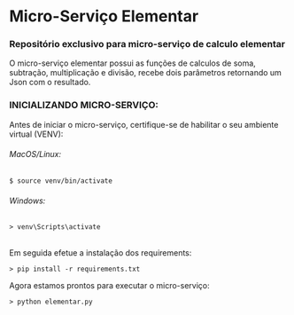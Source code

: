 # Micro-Serviço Elementar
### Repositório exclusivo para micro-serviço de calculo elementar

O micro-serviço elementar possui as funções de calculos de soma, subtração, multiplicação e divisão, 
recebe dois parâmetros retornando um Json com o resultado.

### INICIALIZANDO MICRO-SERVIÇO:

Antes de iniciar o micro-serviço, certifique-se de habilitar o seu ambiente virtual (VENV):
###### MacOS/Linux:
```
$ source venv/bin/activate
```
###### Windows:
```
> venv\Scripts\activate
```

</br>Em seguida efetue a instalação dos requirements:
```
> pip install -r requirements.txt
```

Agora estamos prontos para executar o micro-serviço:
```
> python elementar.py
```
